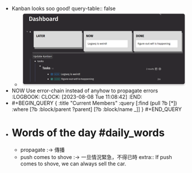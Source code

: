 - Kanban looks soo good!
  query-table:: false
	- ![image.png](../assets/image_1691462353351_0.png)
- NOW Use error-chain instead of anyhow to propagate errors
  :LOGBOOK:
  CLOCK: [2023-08-08 Tue 11:08:42]
  :END:
- #+BEGIN_QUERY
  { :title "Current Members"
    :query [:find (pull ?b [*])
            :where
            [?b :block/parent ?parent]
            [?b :block/name _]]
   }
  #+END_QUERY
- # Words of the day #daily_words
	- propagate :-> 傳播
	- push comes to shove :-> 一旦情況緊急，不得已時
	  extra:: If push comes to shove, we can always sell the car.